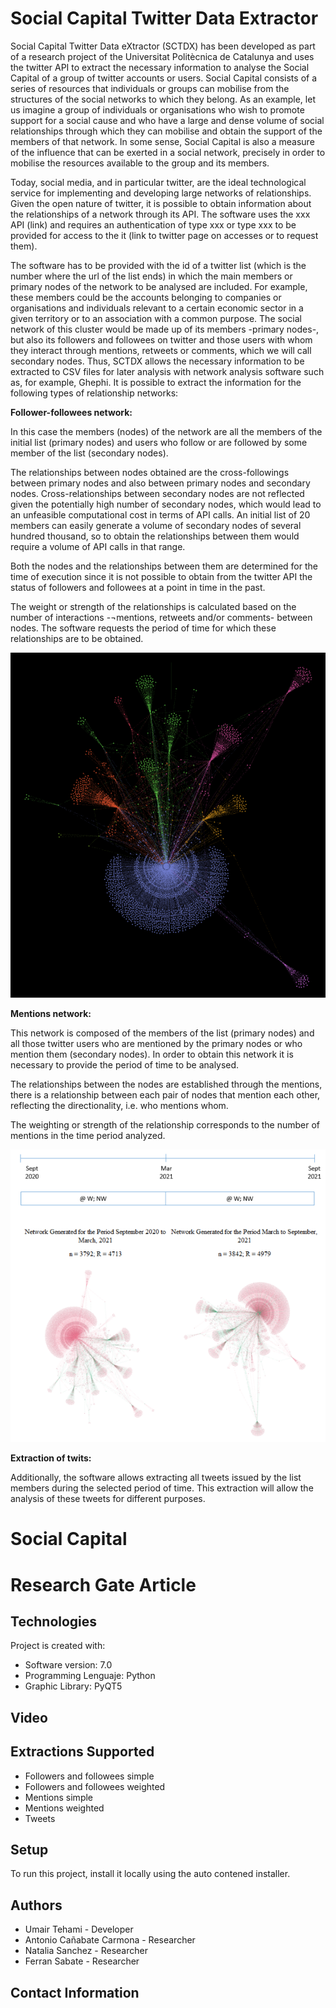 # Social Capital Twitter Data Extractor
Social Capital Twitter Data eXtractor (SCTDX) has been developed as part of a research project of the Universitat Politècnica de Catalunya and uses the twitter API to extract the necessary information to analyse the Social Capital of a group of twitter accounts or users.
Social Capital consists of a series of resources that individuals or groups can mobilise from the structures of the social networks to which they belong. As an example, let us imagine a group of individuals or organisations who wish to promote support for a social cause and who have a large and dense volume of social relationships through which they can mobilise and obtain the support of the members of that network. In some sense, Social Capital is also a measure of the influence that can be exerted in a social network, precisely in order to mobilise the resources available to the group and its members.

Today, social media, and in particular twitter, are the ideal technological service for implementing and developing large networks of relationships. Given the open nature of twitter, it is possible to obtain information about the relationships of a network through its API. The software uses the xxx API (link) and requires an authentication of type xxx or type xxx to be provided for access to the it (link to twitter page on accesses or to request them).

The software has to be provided with the id of a twitter list (which is the number where the url of the list ends) in which the main members or primary nodes of the network to be analysed are included. For example, these members could be the accounts belonging to companies or organisations and individuals relevant to a certain economic sector in a given territory or to an association with a common purpose. The social network of this cluster would be made up of its members -primary nodes-, but also its followers and followees on twitter and those users with whom they interact through mentions, retweets or comments, which we will call secondary nodes. Thus, SCTDX allows the necessary information to be extracted to CSV files for later analysis with network analysis software such as, for example, Ghephi. It is possible to extract the information for the following types of relationship networks:

**Follower-followees network:**

In this case the members (nodes) of the network are all the members of the initial list (primary nodes) and users who follow or are followed by some member of the list (secondary nodes).

The relationships between nodes obtained are the cross-followings between primary nodes and also between primary nodes and secondary nodes. Cross-relationships between secondary nodes are not reflected given the potentially high number of secondary nodes, which would lead to an unfeasible computational cost in terms of API calls. An initial list of 20 members can easily generate a volume of secondary nodes of several hundred thousand, so to obtain the relationships between them would require a volume of API calls in that range.

Both the nodes and the relationships between them are determined for the time of execution since it is not possible to obtain from the twitter API the status of followers and followees at a point in time in the past.

The weight or strength of the relationships is calculated based on the number of interactions -¬mentions, retweets and/or comments- between nodes. The software requests the period of time for which these relationships are to be obtained.

![](images/image_followers.png)

**Mentions network:**

This network is composed of the members of the list (primary nodes) and all those twitter users who are mentioned by the primary nodes or who mention them (secondary nodes). In order to obtain this network it is necessary to provide the period of time to be analysed.

The relationships between the nodes are established through the mentions, there is a relationship between each pair of nodes that mention each other, reflecting the directionality, i.e. who mentions whom.

The weighting or strength of the relationship corresponds to the number of mentions in the time period analyzed.

![](images/image_mentions.png)

**Extraction of twits:**

Additionally, the software allows extracting all tweets issued by the list members during the selected period of time. This extraction will allow the analysis of these tweets for different purposes.



# Social Capital

# Research Gate Article

## Technologies
Project is created with:
* Software version: 7.0
* Programming Lenguaje: Python
* Graphic Library: PyQT5

## Video

## Extractions Supported

- Followers and followees simple
- Followers and followees weighted
- Mentions simple
- Mentions weighted
- Tweets

## Setup
To run this project, install it locally using the auto contened installer.

## Authors
- Umair Tehami - Developer
- Antonio Cañabate Carmona - Researcher
- Natalia Sanchez - Researcher
- Ferran Sabate - Researcher

## Contact Information

